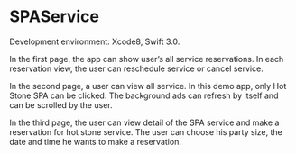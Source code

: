 # SPAService
Development environment: Xcode8, Swift 3.0.

In the first page, the app can show user’s all service reservations. In each reservation view, the user can reschedule service or cancel service.

In the second page, a user can view all service. In this demo app, only Hot Stone SPA can be clicked. The background ads can refresh by itself and can be scrolled by the user.

In the third page, the user can view detail of the SPA service and make a reservation for hot stone service. The user can choose his party size, the date and time he wants to make a reservation.
